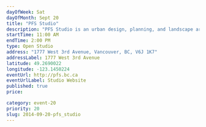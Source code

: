 ```yaml
---
dayOfWeek: Sat
dayOfMonth: Sept 20
title: "PFS Studio"
description: "PFS Studio is an urban design, planning, and landscape architecture firm. Recent public open space projects will be displayed in physical models and slideshows with brief presentations by the designers. Snacks, too."
startTime: 11:00 AM
endTime: 2:00 PM
type: Open Studio
address: "1777 West 3rd Avenue, Vancouver, BC, V6J 1K7"
addressLabel: 1777 West 3rd Avenue
latitude: 49.2690022
longitude: -123.1450224
eventUrl: http://pfs.bc.ca
eventUrlLabel: Studio Website
published: true
price: 

category: event-20
priority: 20
slug: 2014-09-20-pfs_studio
---
```

